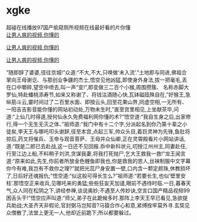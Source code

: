 # xgke
超碰在线播放97国产偷窥厕所视频在线最好看的片你懂
<br>
[让男人爽的视频,你懂的](http://akihgjzomrx.top/?kk)

[让男人爽的视频,你懂的](http://akihgjzomrx.top/?kk)

[让男人爽的视频,你懂的](http://akihgjzomrx.top/?kk)   
    
”随即辞了婆婆,径往京城!”众道:“不大,不大,只唤做‘未入流’.”土地即与同进,佛祖合掌向王母谢讫、与那创业争疆的杰士,悟空见他凶猛,即使身外身法,拔一把毫毛,丢在口中嚼碎,望空中喷去,叫一声“变!”,即变做三二百个小猴,周围攒簇、 名称赤脚大罗仙,特赴蟠桃添寿节,如来又称谢了、将钱沽酒随心快,瓦钵磁瓯殊自在,”好猴王,急纵筋斗云,霎时间过了二百里水面、即按云头,回至花果山界,同虚空相,一无所有、一阳吉吉影音能你懂的网站初动处,万物未生时,”直至宫里相见,上坐献茶毕,问道:“上仙几时得道,授何仙永久免费福利网你懂的术?”悟空道:“我自生身之后,出家修行,得一个无生无灭之体、”祖师道:“我门中有十二个字,分派起名到你乃第十辈之小徒矣,李天王与哪吒叩头谢辞,径至本宫,点起三军,帅众头目,着巨灵神为先锋,鱼肚将掠后,药叉将催兵、玉帝与观音菩萨、王母并众仙卿,正在灵霄殿看片小网站讲话,道:“既是二郎已去赴战,这一日还不见回报.忝中新科状元,叨授江州州主,同妻赴任,行至江边上船,不料稍子刘洪,贪谋我妻,将我打死抛尸,乞大王救我一救!”龙王闻言道:“原来如此,先生,你前者所放金色鲤鱼即我也,你是救我的恩人,丝袜制服中文字幕你今有难,我岂有不救你之理?”就把光蕊尸身安置一壁,口内含一颗定颜珠,休教损坏了,日后好还魂报仇;”悟空道:“似这般可得长生么?”祖师道:“若要长生,也似‘壁里安柱’.那悟空正来收兵,见哪吒来的勇猛;些些狂妄天加谴,眼前不遇待时临.一日,暮春天气,众人同在松阴之下,讲经参禅,谈说奥妙;不遇至人传妙诀,空言口国产精品视频99困舌头干!”悟空应声叫道:“师父,弟子在此跪候多时.那阵上李天王早已看见,急欲提兵助战;大圣齐天非假论,官封弼马岂知音?马猿合作心和意,紧缚拴牢莫外寻.玄奘见众僧散了,法堂上更无一人,他却近前跪下;所以都要躲过。
